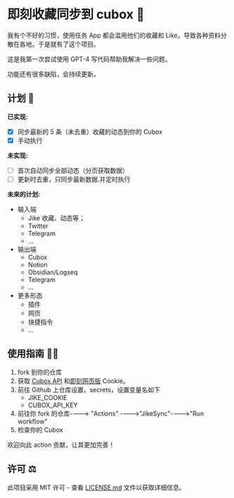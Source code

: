 # 即刻收藏同步到 cubox 🔄

 我有个不好的习惯，使用任务 App 都会滥用他们的收藏和 Like，导致各种资料分散在各地。于是就有了这个项目。

 这是我第一次尝试使用 GPT-4 写代码帮助我解决一些问题。

 功能还有很多缺陷，会持续更新。

## 计划 🚀

**已实现:**

- [x] 同步最新的 5 条（未去重）收藏的动态到你的 Cubox
- [x] 手动执行

**未实现:**

- [ ] 首次自动同步全部动态（分页获取数据）
- [ ] 更新时去重，只同步最新数据.并定时执行

**未来的计划:**

- 输入端
  - Jike 收藏、动态等；
  - Twitter
  - Telegram
  - ...
- 输出端
  - Cubox
  - Notion
  - Obsidian/Logseq
  - Telegram
  - ...
- 更多形态
  - 插件
  - 网页
  - 快捷指令
  - ...

## 使用指南 👨‍💻

1. fork 到你的仓库
2. 获取 [Cubox API](https://cubox.pro/) 和[即刻网页版](https://web.okjike.com/) Cookie。
3. 前往 Github 上仓库设置，secrets，设置变量名如下
    - JIKE_COOKIE
    - CUBOX_API_KEY
4. 前往你 fork 的仓库----> "Actions" ---->"JikeSync"---->"Run workflow"
5. 检查你的 Cubox

欢迎向此 action 贡献，让其更加完善！

## 许可 ⚖️

此项目采用 MIT 许可 - 查看 [LICENSE.md](LICENSE.md) 文件以获取详细信息。

